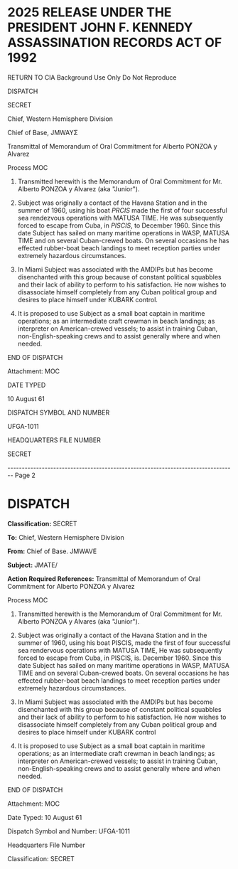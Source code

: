 # 2025 RELEASE UNDER THE PRESIDENT JOHN F. KENNEDY ASSASSINATION RECORDS ACT OF 1992

RETURN TO CIA
Background Use Only
Do Not Reproduce

DISPATCH

SECRET

Chief, Western Hemisphere Division

Chief of Base, JMWAYΣ

Transmittal of Memorandum of Oral Commitment for Alberto PONZOA y Alvarez

Process MOC

1. Transmitted herewith is the Memorandum of Oral Commitment for Mr. Alberto PONZOA y Alvarez (aka "Junior").

2. Subject was originally a contact of the Havana Station and in the summer of 1960, using his boat *PRCIS* made the first of four successful sea rendezvous operations with MATUSA TIME. He was subsequently forced to escape from Cuba, in *PISCIS*, to December 1960. Since this date Subject has sailed on many maritime operations in WASP, MATUSA TIME and on several Cuban-crewed boats. On several occasions he has effected rubber-boat beach landings to meet reception parties under extremely hazardous circumstances.

3. In Miami Subject was associated with the AMDIPs but has become disenchanted with this group because of constant political squabbles and their lack of ability to perform to his satisfaction. He now wishes to disassociate himself completely from any Cuban political group and desires to place himself under KUBARK control.

4. It is proposed to use Subject as a small boat captain in maritime operations; as an intermediate craft crewman in beach landings; as interpreter on American-crewed vessels; to assist in training Cuban, non-English-speaking crews and to assist generally where and when needed.

END OF DISPATCH

Attachment:
MOC

DATE TYPED

10 August 61

DISPATCH SYMBOL AND NUMBER

UFGA-1011

HEADQUARTERS FILE NUMBER

SECRET


-------------------------------------------------------------------------------- Page 2

# DISPATCH

**Classification:** SECRET

**To:** Chief, Western Hemisphere Division

**From:** Chief of Base. JMWAVE

**Subject:** JMATE/

**Action Required References:** Transmittal of Memorandum of Oral Commitment for Alberto PONZOA y Alvarez

Process MOC

1.  Transmitted herewith is the Memorandum of Oral Commitment for Mr. Alberto PONZOA y Alvares (aka "Junior").

2.  Subject was originally a contact of the Havana Station and in the summer of 1960, using his boat PISCIS, made the first of four successful sea rendervous operations with MATUSA TIME, He was subsequently forced to escape from Cuba, in PISCIS, is. December 1960. Since this date Subject has sailed on many maritime operations in WASP, MATUSA TIME and on several Cuban-crewed boats. On several occasions he has effected rubber-boat beach landings to meet reception parties under extremely hazardous circumstances.

3.  In Miami Subject was associated with the AMDIPs but has become disenchanted with this group because of constant political squabbles and their lack of ability to perform to his satisfaction. He now wishes to disassociate himself completely from any Cuban political group and desires to place himself under KUBARK control

4.  It is proposed to use Subject as a small boat captain in maritime operations; as an intermediate craft crewman in beach landings; as interpreter on American-crewed vessels; to assist in training Cuban, non-English-speaking crews and to assist generally where and when needed.

END OF DISPATCH

Attachment:
MOC

Date Typed: 10 August 61

Dispatch Symbol and Number:
UFGA-1011

Headquarters File Number

Classification: SECRET
